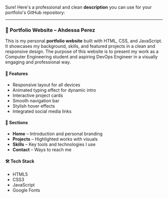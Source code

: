 Sure! Here's a professional and clean **description** you can use for your portfolio's GitHub repository:

---

### 📌 Portfolio Website – Ahdessa Perez

This is my personal **portfolio website** built with HTML, CSS, and JavaScript. It showcases my background, skills, and featured projects in a clean and responsive design. The purpose of this website is to present my work as a Computer Engineering student and aspiring DevOps Engineer in a visually engaging and professional way.

#### 🌟 Features
- Responsive layout for all devices
- Animated typing effect for dynamic intro
- Interactive project cards
- Smooth navigation bar
- Stylish hover effects
- Integrated social media links

#### 📁 Sections
- **Home** – Introduction and personal branding
- **Projects** – Highlighted works with visuals
- **Skills** – Key tools and technologies I use
- **Contact** – Ways to reach me

#### 🛠️ Tech Stack
- HTML5  
- CSS3  
- JavaScript  
- Google Fonts  
